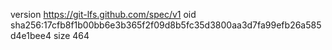 version https://git-lfs.github.com/spec/v1
oid sha256:17cfb8f1b00bb6e3b365f2f09d8b5fc35d3800aa3d7fa99efb26a585d4e1bee4
size 464
